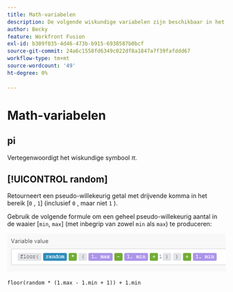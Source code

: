 ```yaml
---
title: Math-variabelen
description: De volgende wiskundige variabelen zijn beschikbaar in het  [!DNL Adobe Workfront Fusion mapping]  paneel.
author: Becky
feature: Workfront Fusion
exl-id: b309f035-4d46-473b-b915-6938587b0bcf
source-git-commit: 24a6c1558fd6349c022df8a1847a7f39fafddd67
workflow-type: tm+mt
source-wordcount: '49'
ht-degree: 0%

---
```


# Math-variabelen

## pi

Vertegenwoordigt het wiskundige symbool $\pi$.

## [!UICONTROL random]

Retourneert een pseudo-willekeurig getal met drijvende komma in het bereik [`0` , `1`] (inclusief `0` , maar niet `1` ).

Gebruik de volgende formule om een geheel pseudo-willekeurig aantal in de waaier [`min`, `max`] (met inbegrip van zowel `min` als `max`) te produceren:

![](assets/math-variable-random-350x61.png)

```
floor(random * (1.max - 1.min + 1)) + 1.min
```
